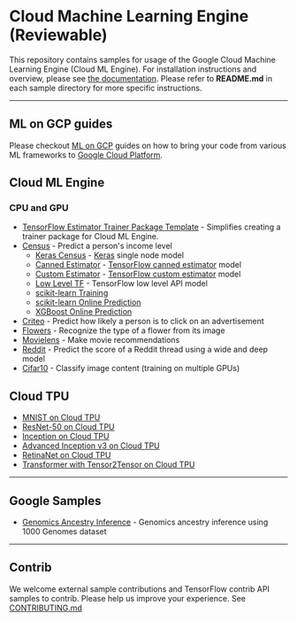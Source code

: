 # Cloud Machine Learning Engine (Reviewable)

This repository contains samples for usage of the Google Cloud Machine Learning Engine (Cloud ML Engine). For installation instructions and overview, please see [the documentation](https://cloud.google.com/ml-engine/docs/). Please refer to **README.md** in each sample directory for more specific instructions.

- - -
## ML on GCP guides
Please checkout [ML on GCP](https://github.com/GoogleCloudPlatform/ml-on-gcp) guides on how to bring your code from various ML frameworks to [Google Cloud Platform](https://cloud.google.com/).

## Cloud ML Engine

### CPU and GPU

* [TensorFlow Estimator Trainer Package Template](cloudml-template) -
  Simplifies creating a trainer package for Cloud ML Engine.
* [Census](census) - Predict a person's income level
  * [Keras Census](census/keras) - [Keras](https://keras.io/) single node model
  * [Canned Estimator](census/estimator) - [TensorFlow canned estimator](https://www.tensorflow.org/programmers_guide/estimators#pre-made_estimators) model
  * [Custom Estimator](census/customestimator) - [TensorFlow custom estimator](https://www.tensorflow.org/programmers_guide/estimators#custom_estimators) model
  * [Low Level TF](census/tensorflowcore) - TensorFlow low level API model
  * [scikit-learn Training](sklearn/notebooks/ml_engine_training.ipynb)
  * [scikit-learn Online Prediction](sklearn/notebooks/Online%20Prediction%20with%20scikit-learn.ipynb)
  * [XGBoost Online Prediction](xgboost/notebooks/Online%20Prediction%20with%20XGBoost.ipynb)
* [Criteo](criteo_tft) - Predict how likely a person is to click on an
  advertisement
* [Flowers](flowers) - Recognize the type of a flower from its image
* [Movielens](movielens) - Make movie recommendations
* [Reddit](reddit_tft) - Predict the score of a Reddit thread using a wide and deep model
* [Cifar10](https://github.com/tensorflow/models/tree/master/tutorials/image/cifar10_estimator) - Classify image content (training on multiple GPUs)

## Cloud TPU
* [MNIST on Cloud TPU](https://cloud.google.com/tpu/docs/tutorials/mnist)
* [ResNet-50 on Cloud TPU](https://cloud.google.com/tpu/docs/tutorials/resnet)
* [Inception on Cloud TPU](https://cloud.google.com/tpu/docs/tutorials/inception)
* [Advanced Inception v3 on Cloud TPU](https://cloud.google.com/tpu/docs/tutorials/inception-v3-advanced)
* [RetinaNet on Cloud TPU](https://cloud.google.com/tpu/docs/tutorials/retinanet)
* [Transformer with Tensor2Tensor on Cloud TPU](https://cloud.google.com/tpu/docs/tutorials/transformer)

- - -

## Google Samples

* [Genomics Ancestry Inference](https://github.com/googlegenomics/cloudml-examples) - Genomics ancestry inference using 1000 Genomes dataset

- - -

## Contrib

We welcome external sample contributions and TensorFlow contrib API samples to contrib. Please help us improve your experience. See [CONTRIBUTING.md](CONTRIBUTING.md)
